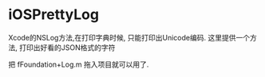 # iOSPrettyLog
Xcode的NSLog方法,在打印字典时候, 只能打印出Unicode编码. 这里提供一个方法, 打印出好看的JSON格式的字符

把 fFoundation+Log.m 拖入项目就可以用了.
